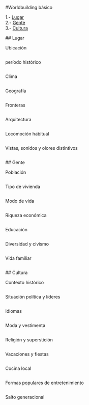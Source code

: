 #Worldbuilding básico

1.- [Lugar](#1)  
2.- [Gente](#2)  
3.- [Cultura](#3)  
	


<a name="1"/>
## Lugar

Ubicación 
```
```
período histórico
```
```
Clima
```
```

Geografía
```
```

Fronteras
```
```

Arquitectura
```
```

Locomoción habitual
```
```

Vistas, sonidos y olores distintivos
```
```

<a name="2"/>
## Gente

Población
```
```
Tipo de vivienda
```
```
Modo de vida
```
```
Riqueza económica
```
```
Educación
```
```
Diversidad y civismo
```
```

Vida familiar
```
```


<a name="3"/>
## Cultura

Contexto histórico
```
```

Situación política y líderes
```
```

Idiomas
```
```

Moda y vestimenta
```
```


Religión y superstición
```
```


Vacaciones y fiestas
```
```


Cocina local
```
```


Formas populares de entretenimiento
```
```


Salto generacional
```
```